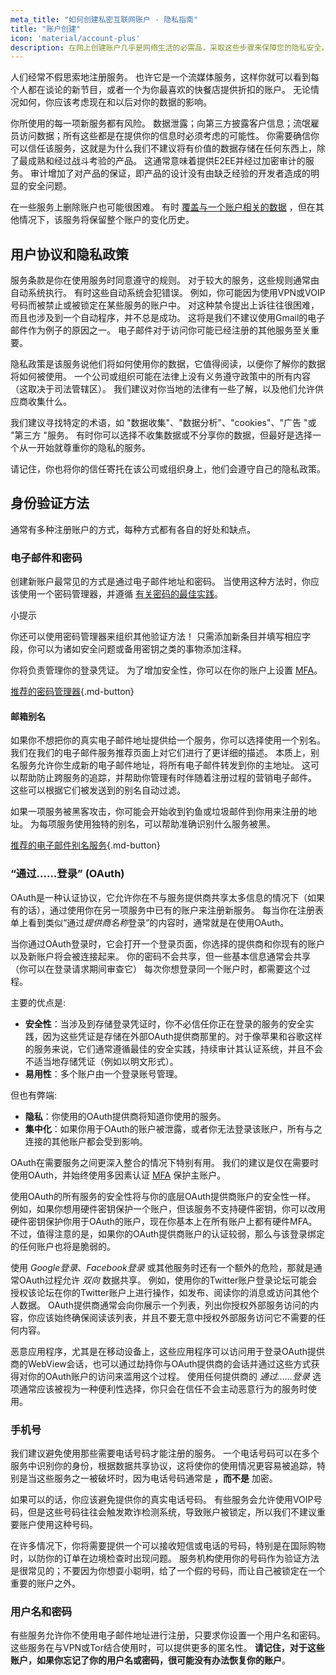 ```yaml
---
meta_title: "如何创建私密互联网账户 - 隐私指南"
title: "账户创建"
icon: 'material/account-plus'
description: 在网上创建账户几乎是网络生活的必需品，采取这些步骤来保障您的隐私安全。
---
```


人们经常不假思索地注册服务。 也许它是一个流媒体服务，这样你就可以看到每个人都在谈论的新节目，或者一个为你最喜欢的快餐店提供折扣的账户。 无论情况如何，你应该考虑现在和以后对你的数据的影响。

你所使用的每一项新服务都有风险。 数据泄露；向第三方披露客户信息；流氓雇员访问数据；所有这些都是在提供你的信息时必须考虑的可能性。 你需要确信你可以信任该服务，这就是为什么我们不建议将有价值的数据存储在任何东西上，除了最成熟和经过战斗考验的产品。 这通常意味着提供E2EE并经过加密审计的服务。 审计增加了对产品的保证，即产品的设计没有由缺乏经验的开发者造成的明显的安全问题。

在一些服务上删除账户也可能很困难。 有时 [覆盖与一个账户相关的数据](account-deletion.md#overwriting-account-information) ，但在其他情况下，该服务将保留整个账户的变化历史。

## 用户协议和隐私政策

服务条款是你在使用服务时同意遵守的规则。 对于较大的服务，这些规则通常由自动系统执行。 有时这些自动系统会犯错误。 例如，你可能因为使用VPN或VOIP号码而被禁止或被锁定在某些服务的账户中。 对这种禁令提出上诉往往很困难，而且也涉及到一个自动程序，并不总是成功。 这将是我们不建议使用Gmail的电子邮件作为例子的原因之一。 电子邮件对于访问你可能已经注册的其他服务至关重要。

隐私政策是该服务说他们将如何使用你的数据，它值得阅读，以便你了解你的数据将如何被使用。 一个公司或组织可能在法律上没有义务遵守政策中的所有内容（这取决于司法管辖区）。 我们建议对你当地的法律有一些了解，以及他们允许供应商收集什么。

我们建议寻找特定的术语，如 "数据收集"、"数据分析"、"cookies"、"广告 "或 "第三方 "服务。 有时你可以选择不收集数据或不分享你的数据，但最好是选择一个从一开始就尊重你的隐私的服务。

请记住，你也将你的信任寄托在该公司或组织身上，他们会遵守自己的隐私政策。

## 身份验证方法

通常有多种注册账户的方式，每种方式都有各自的好处和缺点。

### 电子邮件和密码

创建新账户最常见的方式是通过电子邮件地址和密码。 当使用这种方法时，你应该使用一个密码管理器，并遵循 [有关密码的最佳实践](passwords-overview.md)。

<div class="admonition tip" markdown>
<p class="admonition-title">小提示</p>

你还可以使用密码管理器来组织其他验证方法！ 只需添加新条目并填写相应字段，你可以为诸如安全问题或备用密钥之类的事物添加注释。

</div>

你将负责管理你的登录凭证。 为了增加安全性，你可以在你的账户上设置 [MFA](multi-factor-authentication.md)。

[推荐的密码管理器](../passwords.md ""){.md-button}

#### 邮箱别名

如果你不想把你的真实电子邮件地址提供给一个服务，你可以选择使用一个别名。 我们在我们的电子邮件服务推荐页面上对它们进行了更详细的描述。 本质上，别名服务允许你生成新的电子邮件地址，将所有电子邮件转发到你的主地址。 这可以帮助防止跨服务的追踪，并帮助你管理有时伴随着注册过程的营销电子邮件。 这些可以根据它们被发送到的别名自动过滤。

如果一项服务被黑客攻击，你可能会开始收到钓鱼或垃圾邮件到你用来注册的地址。 为每项服务使用独特的别名，可以帮助准确识别什么服务被黑。

[推荐的电子邮件别名服务](../email-aliasing.md ""){.md-button}

### “通过……登录” (OAuth)

OAuth是一种认证协议，它允许你在不与服务提供商共享太多信息的情况下（如果有的话），通过使用你在另一项服务中已有的账户来注册新服务。 每当你在注册表单上看到类似“通过*提供商名称*登录”的内容时，通常就是在使用OAuth。

当你通过OAuth登录时，它会打开一个登录页面，你选择的提供商和你现有的账户以及新账户将会被连接起来。 你的密码不会共享，但一些基本信息通常会共享（你可以在登录请求期间审查它） 每次你想登录同一个账户时，都需要这个过程。

主要的优点是:

- **安全性**：当涉及到存储登录凭证时，你不必信任你正在登录的服务的安全实践，因为这些凭证是存储在外部OAuth提供商那里的。对于像苹果和谷歌这样的服务来说，它们通常遵循最佳的安全实践，持续审计其认证系统，并且不会不适当地存储凭证（例如以明文形式）。
- **易用性**：多个账户由一个登录账号管理。

但也有弊端:

- **隐私**：你使用的OAuth提供商将知道你使用的服务。
- **集中化**：如果你用于OAuth的账户被泄露，或者你无法登录该账户，所有与之连接的其他账户都会受到影响。

OAuth在需要服务之间更深入整合的情况下特别有用。 我们的建议是仅在需要时使用OAuth，并始终使用多因素认证 [MFA](multi-factor-authentication.md) 保护主账户。

使用OAuth的所有服务的安全性将与你的底层OAuth提供商账户的安全性一样。 例如，如果你想用硬件密钥保护一个账户，但该服务不支持硬件密钥，你可以改用硬件密钥保护你用于OAuth的账户，现在你基本上在所有账户上都有硬件MFA。 不过，值得注意的是，如果你的OAuth提供商账户的认证较弱，那么与该登录绑定的任何账户也将是脆弱的。

使用 *Google登录*、*Facebook登录* 或其他服务时还有一个额外的危险，那就是通常OAuth过程允许 *双向* 数据共享。 例如，使用你的Twitter账户登录论坛可能会授权该论坛在你的Twitter账户上进行操作，如发布、阅读你的消息或访问其他个人数据。 OAuth提供商通常会向你展示一个列表，列出你授权外部服务访问的内容，你应该始终确保阅读该列表，并且不要无意中授权外部服务访问它不需要的任何内容。

恶意应用程序，尤其是在移动设备上，这些应用程序可以访问用于登录OAuth提供商的WebView会话，也可以通过劫持你与OAuth提供商的会话并通过这些方式获得对你的OAuth账户的访问来滥用这个过程。 使用任何提供商的 *通过……登录* 选项通常应该被视为一种便利性选择，你只会在信任不会主动恶意行为的服务时使用。

### 手机号

我们建议避免使用那些需要电话号码才能注册的服务。 一个电话号码可以在多个服务中识别你的身份，根据数据共享协议，这将使你的使用情况更容易被追踪，特别是当这些服务之一被破坏时，因为电话号码通常是 **，而不是** 加密。

如果可以的话，你应该避免提供你的真实电话号码。 有些服务会允许使用VOIP号码，但是这些号码往往会触发欺诈检测系统，导致账户被锁定，所以我们不建议重要账户使用这种号码。

在许多情况下，你将需要提供一个可以接收短信或电话的号码，特别是在国际购物时，以防你的订单在边境检查时出现问题。 服务机构使用你的号码作为验证方法是很常见的；不要因为你想耍小聪明，给了一个假的号码，而让自己被锁定在一个重要的账户之外。

### 用户名和密码

有些服务允许你不使用电子邮件地址进行注册，只要求你设置一个用户名和密码。 这些服务在与VPN或Tor结合使用时，可以提供更多的匿名性。 **请记住，对于这些账户，如果你忘记了你的用户名或密码，很可能没有办法恢复你的账户**。
